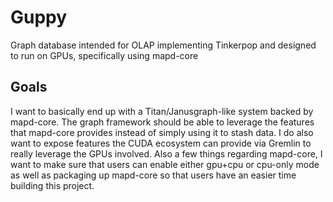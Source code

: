 # Guppy
Graph database intended for OLAP implementing Tinkerpop and designed to run on GPUs, specifically using mapd-core



## Goals

I want to basically end up with a Titan/Janusgraph-like system backed by mapd-core. The graph framework should be able to leverage the features that mapd-core provides instead of simply using it to stash data. I do also want to expose features the CUDA ecosystem can provide via Gremlin to really leverage the GPUs involved. Also a few things regarding mapd-core, I want to make sure that users can enable either gpu+cpu or cpu-only mode as well as packaging up mapd-core so that users have an easier time building this project.
